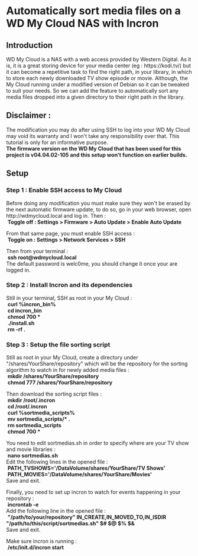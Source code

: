 # Automatically sort media files on a WD My Cloud NAS with Incron

<h2>Introduction</h2>
<p>
WD My Cloud is a NAS with a web access provided by Western Digital.
As it is, it is a great storing device for your media center
(eg : https://kodi.tv/) but it can become a repetitive task to find
the right path, in your library, in which to store each newly
downloaded TV show episode or movie. Although, the My Cloud running
under a modified version of Debian so it can be tweaked to suit
your needs. So we can add the feature to automatically sort any
media files dropped into a given directory to their right path in
the library.
</p>

<h2>Disclaimer :</h2>
<p>
The modification you may do after using SSH to log into your WD My
Cloud may void its warranty and I won't take any responsibility
over that. This tutorial is only for an informative purpose.<br/>
<b>The firmware version on the WD My Cloud that has been used for this
project is v04.04.02-105 and this setup won't function on earlier
builds.</b>
</p>

<h2>Setup</h2>
<h3>Step 1 : Enable SSH access to My Cloud</h3>
<p>
Before doing any modification you must make sure they won't be
erased by the next automatic firmware update, to do so, go in your
web browser, open http://wdmycloud.local and log in. Then :<br/>
&nbsp;<b>Toggle off : Settings > Firmware > Auto Update > Enable Auto Update </b><br/>
</p>
<p>
From that same page, you must enable SSH access :<br/>
&nbsp;<b>Toggle on : Settings > Network Services > SSH</b>
</p>
Then from your terminal : <br/>
&nbsp;<b>ssh root@wdmycloud.local</b><br/>
The default password is welc0me, you should change it once your are
logged in.
</p>

<h3>Step 2 : Install Incron and its dependencies</h3>
<p>
Still in your terminal, SSH as root in your My Cloud :<br/>
&nbsp;<b>curl %incron_bin%</b><br/>
&nbsp;<b>cd incron_bin</b><br/>
&nbsp;<b>chmod 700 *</b><br/>
&nbsp;<b>./install.sh</b><br/>
&nbsp;<b>rm -rf .</b><br/>
</p>

<h3>Step 3 : Setup the file sorting script</h3>
<p>
Still as root in your My Cloud, create a directory under
"/shares/YourShare/repository" which will be the repository for the
sorting algorithm to watch in for newly added media files :<br/>
&nbsp;<b>mkdir /shares/YourShare/repository</b><br/>
&nbsp;<b>chmod 777 /shares/YourShare/repository</b><br/>
</p>
<p>
Then download the sorting script files :<br/>
&nbsp;<b>mkdir /root/.incron</b><br/>
&nbsp;<b>cd /root/.incron</b><br/>
&nbsp;<b>curl %sortmedia_scripts%</b><br/>
&nbsp;<b>mv sortmedia_scripts/* .</b><br/>
&nbsp;<b>rm sortmedia_scripts</b><br/>
&nbsp;<b>chmod 700 *</b><br/>
</p>
<p>
You need to edit sortmedias.sh in order to specify where are your
TV show and movie libraries :<br/>
&nbsp;<b>nano sortmedias.sh</b><br/>
Edit the following lines in the opened file :<br/>
&nbsp;<b>PATH_TVSHOWS='/DataVolume/shares/YourShare/TV Shows'</b><br/>
&nbsp;<b>PATH_MOVIES='/DataVolume/shares/YourShare/Movies'</b><br/>
Save and exit.
</p>
<p>
Finally, you need to set up incron to watch for events happening in
your repository :<br/>
&nbsp;<b>incrontab -e</b><br/>
Add the following line in the opened file :<br/>
&nbsp;<b>"/path/to/your/repository" IN_CREATE,IN_MOVED_TO,IN_ISDIR "/path/to/this/script/sortmedias.sh" $# $@ $% $&</b><br/>
Save and exit.<br/>
</p>
<p>
Make sure incron is running :<br/>
&nbsp;<b>/etc/init.d/incron start</b><br/>
</p>

